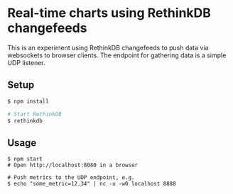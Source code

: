 # Real-time charts using RethinkDB changefeeds

This is an experiment using RethinkDB changefeeds to push data via websockets to browser clients. The endpoint for gathering data is a simple UDP listener.

## Setup

```bash
$ npm install

# Start RethinkDB
$ rethinkdb
```

## Usage

```
$ npm start
# Open http://localhost:8080 in a browser

# Push metrics to the UDP endpoint, e.g.
$ echo "some_metric=12.34" | nc -u -w0 localhost 8888
```